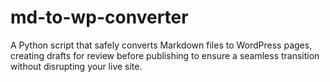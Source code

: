 # md-to-wp-converter
A Python script that safely converts Markdown files to WordPress pages, creating drafts for review before publishing to ensure a seamless transition without disrupting your live site.
